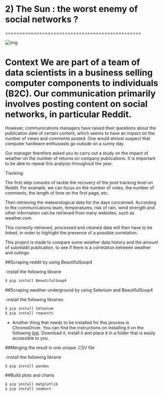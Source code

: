 # 2) The Sun : the worst enemy of social networks ?
================================================




![img](https://external-content.duckduckgo.com/iu/?u=http%3A%2F%2Ffondation-valentin-ribet.org%2Fwp-content%2Fuploads%2F2016%2F12%2Flogo-simplon.gif&f=1&nofb=1.png)

# Context We are part of a team of data scientists in a business selling computer components to individuals (B2C). Our communication primarily involves posting content on social networks, in particular Reddit.

However, communications managers have raised their questions about the publication date of certain content, which seems to have an impact on the number of views and comments posted. One would almost suspect that computer hardware enthusiasts go outside on a sunny day.

Our manager therefore asked you to carry out a study on the impact of weather on the number of returns on company publications. It is important to be able to repeat this analysis throughout the year.


Tracking:

The first step consists of tackle the recovery of the post tracking level on Reddit. For example, we can focus on the number of votes, the number of comments, the length of time on the first page, etc.

Then retrieving the meteorological data for the days concerned. According to the communications team, temperatures, risk of rain, wind strength and other information can be retrieved from many websites, such as weather.com.

This correctly retrieved, processed and cleaned data will then have to be linked, in order to highlight the presence of a possible correlation.

This project is made to compare some weather data history and the amount of subreddit publication, to see if there is a correlation between weather and outings.

##Scraping reddit by using BeautifulSoup4

-install the following librarie
```bash
$ pip install BeautifulSoup4
```


##Scraping weather underground by using Selenium and BeautifulSoup4

-install the following libraries
```bash
$ pip install Selenium
$ pip install requests
```

- Another thing that needs to be installed for this process is ChromeDriver.
You can find the instructions on installing it on the following [link](https://chromedriver.chromium.org/downloads). 
Download it, install it and place it in a folder that is easily accessible to you.

##Merging the result in one unique .CSV file

-install the following librarie
```bash
$ pip install pandas
```


##Build plots and charts

```bash
$ pip install matplotlib
$ pip install seaborn
```
